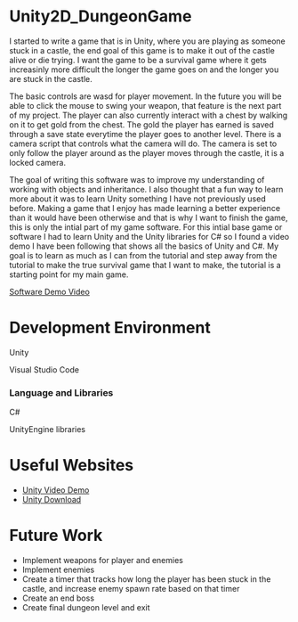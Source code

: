 # Unity2D_DungeonGame

I started to write a game that is in Unity, where you are playing as someone stuck in a castle, the end goal of this game is to make it out of the castle alive or die trying. I want the game to be a survival game where it gets increasinly more difficult the longer the game goes on and the longer you are stuck in the castle. 

The basic controls are wasd for player movement. In the future you will be able to click the mouse to swing your weapon, that feature is the next part of my project. The player can also currently interact with a chest by walking on it to get gold from the chest. The gold the player has earned is saved through a save state everytime the player goes to another level. There is a camera script that controls what the camera will do. The camera is set to only follow the player around as the player moves through the castle, it is a locked camera.

The goal of writing this software was to improve my understanding of working with objects and inheritance. I also thought that a fun way to learn more about it was to learn Unity something I have not previously used before. Making a game that I enjoy has made learning a better experience than it would have been otherwise and that is why I want to finish the game, this is only the intial part of my game software. For this intial base game or software I had to learn Unity and the Unity libraries for C# so I found a video demo I have been following that shows all the basics of Unity and C#. My goal is to learn as much as I can from the tutorial and step away from the tutorial to make the true survival game that I want to make, the tutorial is a starting point for my main game. 

[Software Demo Video](https://youtu.be/sPSzv5H-9aU)

# Development Environment

Unity

Visual Studio Code

### Language and Libraries

C# 

UnityEngine libraries

# Useful Websites

* [Unity Video Demo](https://www.youtube.com/watch?v=b8YUfee_pzc&t=9691s)
* [Unity Download](https://unity.com/)

# Future Work

* Implement weapons for player and enemies
* Implement enemies
* Create a timer that tracks how long the player has been stuck in the castle, and increase enemy spawn rate based on that timer
* Create an end boss 
* Create final dungeon level and exit
